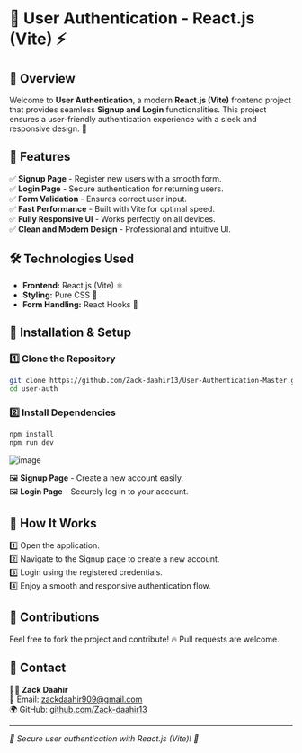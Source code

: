 # 🔐 User Authentication - React.js (Vite) ⚡

## 📌 Overview
Welcome to **User Authentication**, a modern **React.js (Vite)** frontend project that provides seamless **Signup and Login** functionalities. This project ensures a user-friendly authentication experience with a sleek and responsive design. 🚀

## 🎯 Features
✅ **Signup Page** - Register new users with a smooth form.  
✅ **Login Page** - Secure authentication for returning users.  
✅ **Form Validation** - Ensures correct user input.  
✅ **Fast Performance** - Built with Vite for optimal speed.  
✅ **Fully Responsive UI** - Works perfectly on all devices.  
✅ **Clean and Modern Design** - Professional and intuitive UI.  

## 🛠️ Technologies Used
- **Frontend:** React.js (Vite) ⚛️
- **Styling:** Pure CSS 🎨
- **Form Handling:** React Hooks 📜

## 🔧 Installation & Setup
### 1️⃣ Clone the Repository
```bash
git clone https://github.com/Zack-daahir13/User-Authentication-Master.git
cd user-auth
```
### 2️⃣ Install Dependencies
```bash
npm install
npm run dev
```

![image](https://github.com/user-attachments/assets/2d839fe9-b3a2-4a4f-a683-55cadf30d12c)

🖼️ **Signup Page** - Create a new account easily.  
🖼️ **Login Page** - Securely log in to your account.  

## 🚀 How It Works
1️⃣ Open the application.  
2️⃣ Navigate to the Signup page to create a new account.  
3️⃣ Login using the registered credentials.  
4️⃣ Enjoy a smooth and responsive authentication flow.  

## 🤝 Contributions
Feel free to fork the project and contribute! 🔥 Pull requests are welcome.  

## 📩 Contact
👨‍💻 **Zack Daahir**  
📧 Email: [zackdaahir909@gmail.com](mailto:zackdaahir909@gmail.com)  
🌍 GitHub: [github.com/Zack-daahir13](https://github.com/Zack-daahir13)  

---
_🚀 Secure user authentication with React.js (Vite)! 🔐_

